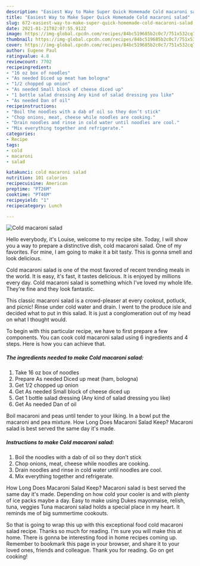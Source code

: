 ```yaml
---
description: "Easiest Way to Make Super Quick Homemade Cold macaroni salad"
title: "Easiest Way to Make Super Quick Homemade Cold macaroni salad"
slug: 672-easiest-way-to-make-super-quick-homemade-cold-macaroni-salad
date: 2021-01-21T02:07:55.912Z
image: https://img-global.cpcdn.com/recipes/84bc519685b2c0c7/751x532cq70/cold-macaroni-salad-recipe-main-photo.jpg
thumbnail: https://img-global.cpcdn.com/recipes/84bc519685b2c0c7/751x532cq70/cold-macaroni-salad-recipe-main-photo.jpg
cover: https://img-global.cpcdn.com/recipes/84bc519685b2c0c7/751x532cq70/cold-macaroni-salad-recipe-main-photo.jpg
author: Eugene Paul
ratingvalue: 4.8
reviewcount: 7702
recipeingredient:
- "16 oz box of noodles"
- "As needed Diced up meat ham bologna"
- "1/2 chopped up onion"
- "As needed Small block of cheese diced up"
- "1 bottle salad dressing Any kind of salad dressing you like"
- "As needed Dan of oil"
recipeinstructions:
- "Boil the noodles with a dab of oil so they don’t stick"
- "Chop onions, meat, cheese while noodles are cooking."
- "Drain noodles and rinse in cold water until noodles are cool."
- "Mix everything together and refrigerate."
categories:
- Recipe
tags:
- cold
- macaroni
- salad

katakunci: cold macaroni salad 
nutrition: 101 calories
recipecuisine: American
preptime: "PT26M"
cooktime: "PT46M"
recipeyield: "1"
recipecategory: Lunch

---
```



![Cold macaroni salad](https://img-global.cpcdn.com/recipes/84bc519685b2c0c7/751x532cq70/cold-macaroni-salad-recipe-main-photo.jpg)

Hello everybody, it's Louise, welcome to my recipe site. Today, I will show you a way to prepare a distinctive dish, cold macaroni salad. One of my favorites. For mine, I am going to make it a bit tasty. This is gonna smell and look delicious.

Cold macaroni salad is one of the most favored of recent trending meals in the world. It is easy, it's fast, it tastes delicious. It is enjoyed by millions every day. Cold macaroni salad is something which I've loved my whole life. They're fine and they look fantastic.

This classic macaroni salad is a crowd-pleaser at every cookout, potluck, and picnic! Rinse under cold water and drain. I went to the produce isle and decided what to put in this salad. It is just a conglomeration out of my head on what I thought would.


To begin with this particular recipe, we have to first prepare a few components. You can cook cold macaroni salad using 6 ingredients and 4 steps. Here is how you can achieve that.

<!--inarticleads1-->

##### The ingredients needed to make Cold macaroni salad:

1. Take 16 oz box of noodles
1. Prepare As needed Diced up meat (ham, bologna)
1. Get 1/2 chopped up onion
1. Get As needed Small block of cheese diced up
1. Get 1 bottle salad dressing (Any kind of salad dressing you like)
1. Get As needed Dan of oil


Boil macaroni and peas until tender to your liking. In a bowl put the macaroni and pea mixture. How Long Does Macaroni Salad Keep? Macaroni salad is best served the same day it&#39;s made. 

<!--inarticleads2-->

##### Instructions to make Cold macaroni salad:

1. Boil the noodles with a dab of oil so they don’t stick
1. Chop onions, meat, cheese while noodles are cooking.
1. Drain noodles and rinse in cold water until noodles are cool.
1. Mix everything together and refrigerate.


How Long Does Macaroni Salad Keep? Macaroni salad is best served the same day it&#39;s made. Depending on how cold your cooler is and with plenty of ice packs maybe a day. Easy to make using Dukes mayonnaise, relish, tuna, veggies Tuna macaroni salad holds a special place in my heart. It reminds me of big summertime cookouts. 

So that is going to wrap this up with this exceptional food cold macaroni salad recipe. Thanks so much for reading. I'm sure you will make this at home. There is gonna be interesting food in home recipes coming up. Remember to bookmark this page in your browser, and share it to your loved ones, friends and colleague. Thank you for reading. Go on get cooking!
